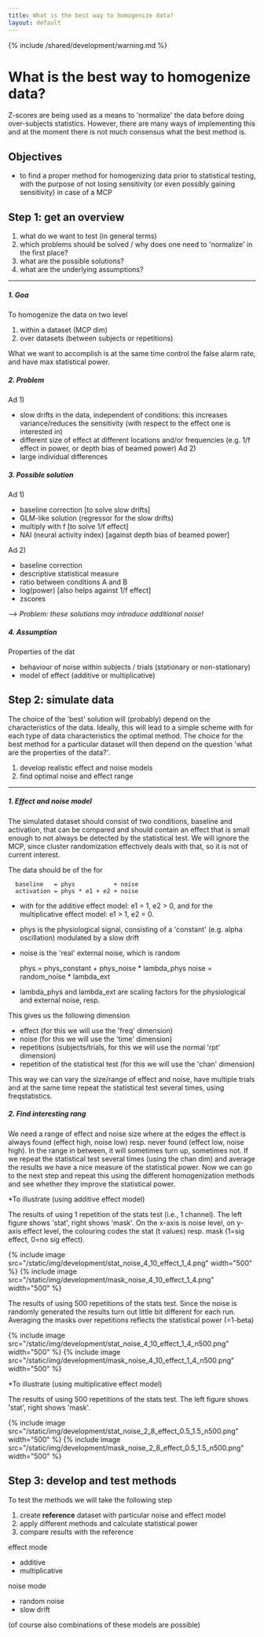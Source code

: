 ```yaml
---
title: What is the best way to homogenize data?
layout: default
---
```


{% include /shared/development/warning.md %}

# What is the best way to homogenize data?

Z-scores are being used as a means to 'normalize' the data before doing over-subjects statistics. However, there are many ways of implementing this and at the moment there is not much consensus what the best method is.

## Objectives

*  to find a proper method for homogenizing data prior to statistical testing, with the purpose of not losing sensitivity (or even possibly gaining sensitivity) in case of a MCP

## Step 1: get an overview

 1.  what do we want to test (in general terms)
 2.  which problems should be solved / why does one need to 'normalize' in the first place?
 3.  what are the possible solutions?
 4.  what are the underlying assumptions?

----
##### 1. Goa

To homogenize the data on two level
 1.  within a dataset (MCP dim)
 2.  over datasets (between subjects or repetitions)

What we want to accomplish is at the same time control the false alarm rate, and have max statistical power.

##### 2. Problem

Ad 1)

*  slow drifts in the data, independent of conditions: this increases variance/reduces the sensitivity (with respect to the effect one is interested in)
*  different size of effect at different locations and/or frequencies (e.g. 1/f effect in power, or depth bias of beamed power)
Ad 2)
*  large individual differences

##### 3. Possible solution

Ad 1)

*  baseline correction [to solve slow drifts]
*  GLM-like solution (regressor for the slow drifts)
*  multiply with f [to solve 1/f effect]
*  NAI (neural activity index) [against depth bias of beamed power]

Ad 2)

*  baseline correction
*  descriptive statistical measure
*  ratio between conditions A and B
*  log(power) [also helps against 1/f effect]
*  zscores

*--> Problem: these solutions may introduce additional noise!*

##### 4. Assumption

Properties of the dat

*  behaviour of noise within subjects / trials (stationary or non-stationary)
*  model of effect (additive or multiplicative)

## Step 2: simulate data

The choice of the 'best' solution will (probably) depend on the characteristics of the data. Ideally, this will lead to a simple scheme with for each type of data characteristics the optimal method. The choice for the best method for a particular dataset will then depend on the question 'what are the properties of the data?'.

 1.  develop realistic effect and noise models
 2.  find optimal noise and effect range

----

##### 1. Effect and noise model

The simulated dataset should consist of two conditions, baseline and activation, that can be compared and should contain an effect that is small enough to not always be detected by the statistical test. We will ignore the MCP, since cluster randomization effectively deals with that, so it is not of current interest.

The data should be of the for


	  baseline   = phys           + noise
	  activation = phys * e1 + e2 + noise

*  with for the additive effect model: e1 = 1, e2 > 0, and for the multiplicative effect model: e1 > 1, e2 = 0.
*  phys is the physiological signal, consisting of a 'constant' (e.g. alpha oscillation) modulated by a slow drift
*  noise is the 'real' external noise, which is random

	phys  = phys_constant + phys_noise * lambda_phys
	noise = random_noise  * lambda_ext

*  lambda_phys and lambda_ext are scaling factors for the physiological and external noise, resp.

This gives us the following dimension

*  effect (for this we will use the 'freq' dimension)
*  noise (for this we will use the 'time' dimension)
*  repetitions (subjects/trials, for this we will use the normal 'rpt' dimension)
*  repetition of the statistical test (for this we will use the 'chan' dimension)

This way we can vary the size/range of effect and noise, have multiple trials and at the same time repeat the statistical test several times, using freqstatistics.

##### 2. Find interesting rang

We need a range of effect and noise size where at the edges the effect is always found (effect high, noise low) resp. never found (effect low, noise high). In the range in between, it will sometimes turn up, sometimes not. If we repeat the statistical test several times (using the chan dim) and average the results we have a nice measure of the statistical power. Now we can go to the next step and repeat this using the different homogenization methods and see whether they improve the statistical power.

*To illustrate (using additive effect model)

The results of using 1 repetition of the stats test (i.e., 1 channel). The left figure shows 'stat', right shows 'mask'. On the x-axis is noise level, on y-axis effect level, the colouring codes the stat (t values) resp. mask (1=sig effect, 0=no sig effect).

{% include image src="/static/img/development/stat_noise_4_10_effect_1_4.png" width="500" %}
{% include image src="/static/img/development/mask_noise_4_10_effect_1_4.png" width="500" %}

The results of using 500 repetitions of the stats test. Since the noise is randomly generated the results turn out little bit different for each run. Averaging the masks over repetitions reflects the statistical power (=1-beta)

{% include image src="/static/img/development/stat_noise_4_10_effect_1_4_n500.png" width="500" %}
{% include image src="/static/img/development/mask_noise_4_10_effect_1_4_n500.png" width="500" %}

*To illustrate (using multiplicative effect model)

The results of using 500 repetitions of the stats test. The left figure shows 'stat', right shows 'mask'.

{% include image src="/static/img/development/stat_noise_2_8_effect_0.5_1.5_n500.png" width="500" %}
{% include image src="/static/img/development/mask_noise_2_8_effect_0.5_1.5_n500.png" width="500" %}
## Step 3: develop and test methods

To test the methods we will take the following step
 1.  create **reference** dataset with particular noise and effect model
 2.  apply different methods and calculate statistical power
 3.  compare results with the reference

effect mode

*  additive
*  multiplicative

noise mode

*  random noise
*  slow drift

(of course also combinations of these models are possible)
